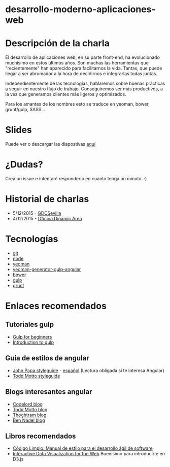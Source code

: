 # desarrollo-moderno-aplicaciones-web

# Descripción de la charla
El desarrollo de aplicaciones web, en su parte front-end, ha evolucionado muchísimo en estos últimos años. Son muchas las herramientas que "recientemente" han aparecido para facilitarnos la vida. Tantas, que puede llegar a ser abrumador a la hora de decidirnos e integrarlas todas juntas. 

Independientemente de las tecnologías, hablaremos sobre buenas prácticas a seguir en nuestro flujo de trabajo. Conseguiremos ser más productivos, a la vez que generamos clientes más ligeros y optimizados. 

Para los amantes de los nombres esto se traduce en yeoman, bower, grunt/gulp, SASS...

# Slides
Puede ver o descargar las diapostivas [aquí](http://www.slideshare.net/IvanCoronadoMoreno/desarrollo-moderno-de-aplicaciones-web-55831916)

# ¿Dudas?
Crea un issue e intentaré responderlo en cuanto tenga un minuto. :)

# Historial de charlas
* 5/12/2015 - [GDCSevilla](http://www.meetup.com/es/GDGSevilla/events/226964943/)
* 4/12/2015 - [Oficina Dinamic Área](https://www.google.es/maps/dir/''/oficina+dinamic+area/data=!4m5!4m4!1m0!1m2!1m1!1s0xd126e983c3482fb:0x54a85250d9d1f09f?sa=X&ved=0ahUKEwixzIKg-sLJAhWDcRQKHXGZAIEQ9RcIazAL) 

# Tecnologías
* [git](https://git-scm.com/downloads)
* [node](https://nodejs.org/en/download/)
* [yeoman](http://yeoman.io/learning/index.html)
* [yeoman-generator-gulp-angular](https://github.com/swiip/generator-gulp-angular#readme)
* [bower](http://bower.io/)
* [gulp](https://github.com/gulpjs/gulp)
* [grunt](https://github.com/gruntjs/grunt)

# Enlaces recomendados
## Tutoriales gulp
* [Gulp for beginners](https://css-tricks.com/gulp-for-beginners/)
* [Introduction to gulp](http://jilles.me/introduction-to-gulp/)

## Guía de estilos de angular
* [John Papa styleguide](https://github.com/johnpapa/angular-styleguide)  - [español](https://github.com/johnpapa/angular-styleguide/blob/master/i18n/es-ES.md) (Lectura obligada si te interesa Angular)
* [Todd Motto styleguide](https://github.com/toddmotto/angularjs-styleguide)

## Blogs interesantes angular
* [Codelord blog](http://www.codelord.net/)
* [Todd Motto blog](http://toddmotto.com/)
* [Thoghtram blog](http://blog.thoughtram.io/)
* [Ben Nadel blog](http://www.bennadel.com/)

## Libros recomendados
* [Código Limpio: Manual de estilo para el desarrollo ágil de software](http://www.amazon.es/gp/product/8441532109/ref=as_li_ss_tl?ie=UTF8&camp=3626&creative=24822&creativeASIN=8441532109&linkCode=as2&tag=gitivan-21)
* [Interactive Data Visualization for the Web](http://www.amazon.es/gp/product/1449339735/ref=as_li_tf_tl?ie=UTF8&camp=3626&creative=24790&creativeASIN=1449339735&linkCode=as2&tag=gitivan-21) Buenisimo para introducirte en D3.js

